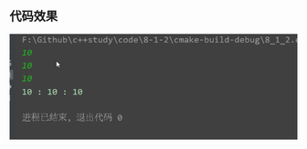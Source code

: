 ## 代码效果

![image](https://github.com/sinary-sys/CppStudy/blob/master/pictures/clion64_L9QTk0O0Wc.png)

